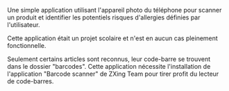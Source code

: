 Une simple application utilisant l'appareil photo du téléphone pour scanner un produit et identifier les potentiels risques d'allergies définies par l'utilisateur.

Cette application était un projet scolaire et n'est en aucun cas pleinement fonctionnelle.

Seulement certains articles sont reconnus, leur code-barre se trouvent dans le dossier "barcodes".
Cette application nécessite l'installation de l'application "Barcode scanner" de ZXing Team pour tirer profit du lecteur de code-barres.
